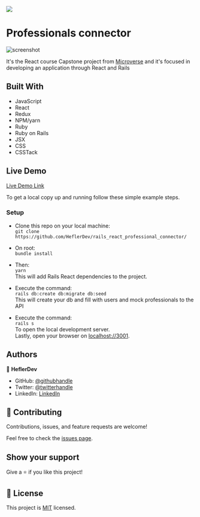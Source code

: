 ![](https://img.shields.io/badge/Microverse-blueviolet)
# Professionals connector

![screenshot](https://rockcontent.com/br/wp-content/uploads/sites/2/elementor/thumbs/rest-api-1-p2hezmas14k2fluh9o1nenkozy0ma7q1djyjzf32rw.png)

It's the React course Capstone project from [Microverse](https://www.microverse.org/) and it's focused in developing an application through React and Rails

## Built With

- JavaScript
- React
- Redux
- NPM/yarn
- Ruby
- Ruby on Rails
- JSX
- CSS
- CSSTack

## Live Demo

[Live Demo Link](https://professional-connector.herokuapp.com/)


To get a local copy up and running follow these simple example steps.

### Setup

- Clone this repo on your local machine: <br>
`git clone https://github.com/HeflerDev/rails_react_professional_connector/` <br>

- On root: <br>
`bundle install` <br>
- Then: <br>
`yarn`<br>
This will add Rails React dependencies to the project. <br>

- Execute the command: <br>
`rails db:create db:migrate db:seed` <br>
This will create your db and fill with users and mock professionals to the API <br>

- Execute the command: <br>
`rails s`<br>
To open the local development server.<br>
Lastly, open your browser on [localhost://3001](http://localhost3001).


## Authors

👤 **HeflerDev**

- GitHub: [@githubhandle](https://github.com/heflerdev)
- Twitter: [@twitterhandle](https://twitter.com/heflerdev)
- LinkedIn: [LinkedIn](https://linkedin.com/in/heflerdev)

## 🤝 Contributing

Contributions, issues, and feature requests are welcome!

Feel free to check the [issues page](https://github.com/HeflerDev/rails_react_professional_connector/issues).

## Show your support

Give a ⭐️ if you like this project!

## 📝 License

This project is [MIT](https://opensource.org/licenses/MIT) licensed.
